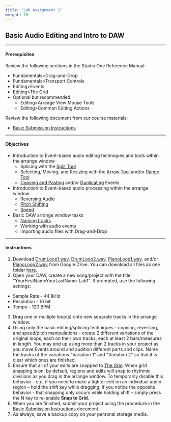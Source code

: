 ```yaml
---
title: "Lab Assignment 1"
weight: 10
---
```


<!-- # Lab Assignment 1 -->

## Basic Audio Editing and Intro to DAW

---

#### Prerequisites

Review the following sections in the Studio One Reference Manual:

* Fundamentals>Drag-and-Drop
* Fundamentals>Transport Controls
* Editing>Events
* Editing>The Grid
* Optional but recommended:
  * Editing>Arrange View Mouse Tools
  * Editing>Common Editing Actions

Review the following document from our course materials:

* [Basic Submission Instructions](DAW-instructions/basic-submission-instructions.md)

---

#### Objectives

* Introduction to Event-based audio editing techniques and tools within the arrange window
  * Splicing with the [Split Tool](DAW-instructions/arrange-view-split-tool.md)
  * Selecting, Moving, and Resizing with the [Arrow Tool](DAW-instructions/arrange-view-arrow-tool.md) and/or [Range Tool](DAW-instructions/arrange-view-range-tool.md)
  * [Copying and Pasting](DAW-instructions/copying-and-pasting.md) and/or [Duplicating](DAW-instructions/duplicating.md) Events
* Introduction to Event-based audio processing within the arrange window
  * [Reversing Audio](DAW-instructions/reversing-audio-event.md)
  * [Pitch Shifting](DAW-instructions/audio-event-transpose-and-tune.md)
  * [Speed](DAW-instructions/manual-timestretching.md)
* Basic DAW arrange window tasks
  * [Naming tracks](DAW-instructions/naming-tracks.md)
  * Working with audio events
  * Importing audio files with Drag-and-Drop

---

#### Instructions

1.  Download [DrumLoop1.wav](https://drive.google.com/open?id=0BwX0PfI3Xxr6SFJZeG9Jd2h0aHc), [DrumLoop2.wav](https://drive.google.com/open?id=0BwX0PfI3Xxr6NzRocTRVQXhZTlk), [PianoLoop1.wav](https://drive.google.com/open?id=0BwX0PfI3Xxr6bGY5UGZtTm1NaUU), and/or [PianoLoop2.wav](https://drive.google.com/open?id=0BwX0PfI3Xxr6ZWJUcjZwOFVEWEE) from Google Drive. You can download all files as one folder [here](https://drive.google.com/open?id=0BwX0PfI3Xxr6UTFDLWJJXzN6Sms).
2.  Open your DAW, create a new song/project with the title "YourFirstNameYourLastName-Lab1". If prompted, use the following settings:

* Sample Rate - 44.1kHz
* Resolution - 16 bit
* Tempo - 120 BPM

3.  Drag one or multiple loop(s) onto new separate tracks in the arrange window.
4.  Using only the basic editing/splicing techniques - copying, reversing, and speed/pitch manipulations - create 2 different variations of the original loops, each on their own tracks, each at least 2 bars/measures in length. You may end up using more than 2 tracks in your project as you move Events around and audition different parts and clips. Name the tracks of the variations "Variation 1" and "Variation 2" so that it is clear which ones are finished.
5.  Ensure that all of your edits are snapped to [The Grid](DAW-instructions/the-grid.md). When grid snapping is on, by default, regions and edits will snap to rhythmic divisions as you drag in the arrange window. To temporarily disable this behavior – e.g. if you need to make a tighter edit on an individual audio region – hold the shift key while dragging. If you notice the opposite behavior - that snapping only occurs while holding shift – simply press the N key to re-enable **Snap to Grid**.
6.  When you are finished, submit your project using the procedure in the [Basic Submission Instructions](DAW-instructions/basic-submission-instructions.md#submitting-a-song) document.
7.  As always, save a backup copy on your personal storage media.
